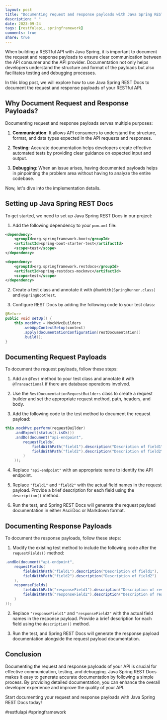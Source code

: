 ```yaml
---
layout: post
title: "Documenting request and response payloads with Java Spring REST Docs"
description: " "
date: 2023-09-24
tags: [restfulapi, springframework]
comments: true
share: true
---
```


When building a RESTful API with Java Spring, it is important to document the request and response payloads to ensure clear communication between the API consumer and the API provider. Documentation not only helps developers understand the structure and format of the payloads but also facilitates testing and debugging processes.

In this blog post, we will explore how to use Java Spring REST Docs to document the request and response payloads of your RESTful API.

## Why Document Request and Response Payloads?

Documenting request and response payloads serves multiple purposes:

1. **Communication**: It allows API consumers to understand the structure, format, and data types expected in the API requests and responses.

2. **Testing**: Accurate documentation helps developers create effective automated tests by providing clear guidance on expected input and output.

3. **Debugging**: When an issue arises, having documented payloads helps in pinpointing the problem area without having to analyze the entire codebase.

Now, let's dive into the implementation details.

## Setting up Java Spring REST Docs

To get started, we need to set up Java Spring REST Docs in our project:

1. Add the following dependency to your `pom.xml` file:

```xml
<dependency>
    <groupId>org.springframework.boot</groupId>
    <artifactId>spring-boot-starter-test</artifactId>
    <scope>test</scope>
</dependency>

<dependency>
    <groupId>org.springframework.restdocs</groupId>
    <artifactId>spring-restdocs-mockmvc</artifactId>
    <scope>test</scope>
</dependency>
```

2. Create a test class and annotate it with `@RunWith(SpringRunner.class)` and `@SpringBootTest`.

3. Configure REST Docs by adding the following code to your test class:

```java
@Before
public void setUp() {
    this.mockMvc = MockMvcBuilders
        .webAppContextSetup(context)
        .apply(documentationConfiguration(restDocumentation))
        .build();
}
```

## Documenting Request Payloads

To document the request payloads, follow these steps:

1. Add an `@Test` method to your test class and annotate it with `@Transactional` if there are database operations involved.

2. Use the `RestDocumentationRequestBuilders` class to create a request builder and set the appropriate request method, path, headers, and body.

3. Add the following code to the test method to document the request payload:

```java
this.mockMvc.perform(requestBuilder)
    .andExpect(status().isOk())
    .andDo(document("api-endpoint",
        requestFields(
            fieldWithPath("field1").description("Description of field1"),
            fieldWithPath("field2").description("Description of field2")
        )
    ));
```

4. Replace `"api-endpoint"` with an appropriate name to identify the API endpoint.

5. Replace `"field1"` and `"field2"` with the actual field names in the request payload. Provide a brief description for each field using the `description()` method.

6. Run the test, and Spring REST Docs will generate the request payload documentation in either AsciiDoc or Markdown format.

## Documenting Response Payloads

To document the response payloads, follow these steps:

1. Modify the existing test method to include the following code after the `requestFields()` method:

```java
.andDo(document("api-endpoint",
    requestFields(
        fieldWithPath("field1").description("Description of field1"),
        fieldWithPath("field2").description("Description of field2")
    ),
    responseFields(
        fieldWithPath("responseField1").description("Description of responseField1"),
        fieldWithPath("responseField2").description("Description of responseField2")
    )
));
```

2. Replace `"responseField1"` and `"responseField2"` with the actual field names in the response payload. Provide a brief description for each field using the `description()` method.

3. Run the test, and Spring REST Docs will generate the response payload documentation alongside the request payload documentation.

## Conclusion

Documenting the request and response payloads of your API is crucial for effective communication, testing, and debugging. Java Spring REST Docs makes it easy to generate accurate documentation by following a simple process. By providing detailed documentation, you can enhance the overall developer experience and improve the quality of your API.

Start documenting your request and response payloads with Java Spring REST Docs today!

#restfulapi #springframework
